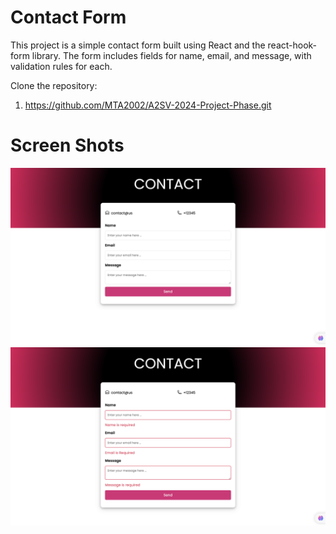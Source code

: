 # Contact Form

This project is a simple contact form built using React and the react-hook-form library. The form includes fields for name, email, and message, with validation rules for each.

Clone the repository:

1. https://github.com/MTA2002/A2SV-2024-Project-Phase.git

# Screen Shots

<img width="1440" alt="Screenshot 2024-08-01 at 5 28 27 in the afternoon" src="./Screen-Shots/Screenshot 2024-08-02 at 9.12.44 at night.png">

<img width="1440" alt="Screenshot 2024-08-01 at 5 28 27 in the afternoon" src="./Screen-Shots/Screenshot 2024-08-02 at 9.15.23 at night.png">

